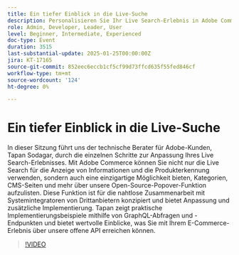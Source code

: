 ```yaml
---
title: Ein tiefer Einblick in die Live-Suche
description: Personalisieren Sie Ihr Live Search-Erlebnis in Adobe Commerce mit kompetenter Anleitung und praktischen Implementierungsbeispielen
role: Admin, Developer, Leader, User
level: Beginner, Intermediate, Experienced
doc-type: Event
duration: 3515
last-substantial-update: 2025-01-25T00:00:00Z
jira: KT-17165
source-git-commit: 852eec6eccb1cf5cf99d73ffcd635f55fed846cf
workflow-type: tm+mt
source-wordcount: '124'
ht-degree: 0%

---
```



# Ein tiefer Einblick in die Live-Suche

In dieser Sitzung führt uns der technische Berater für Adobe-Kunden, Tapan Sodagar, durch die einzelnen Schritte zur Anpassung Ihres Live Search-Erlebnisses. Mit Adobe Commerce können Sie nicht nur die Live Search für die Anzeige von Informationen und die Produkterkennung verwenden, sondern auch eine einzigartige Möglichkeit bieten, Kategorien, CMS-Seiten und mehr über unsere Open-Source-Popover-Funktion aufzulisten. Diese Funktion ist für die nahtlose Zusammenarbeit mit Systemintegratoren von Drittanbietern konzipiert und bietet Anpassung und zusätzliche Implementierung. Tapan zeigt praktische Implementierungsbeispiele mithilfe von GraphQL-Abfragen und -Endpunkten und bietet wertvolle Einblicke, was Sie mit Ihrem E-Commerce-Erlebnis über unsere offene API erreichen können.

>[!VIDEO](https://video.tv.adobe.com/v/3443021/?learn=on&enablevpops)
